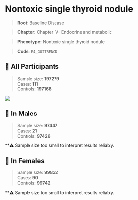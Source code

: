 # Nontoxic single thyroid nodule

> **Root:** Baseline Disease  

> **Chapter:** Chapter IV- Endocrine and metabolic  

> **Phenotype:** Nontoxic single thyroid nodule  

> **Code:** `E4_GOITRENOD`

## 🧪 All Participants  
> Sample size: **197279**  
> Cases: **111**  
> Controls: **197168**
<img src="/Disease/Figures/ALL/Baseline/E4_GOITRENOD.png"/>
<CsvTable src="/Disease/Data/ALL/Baseline/LG_E4_GOITRENOD.csv" label="🔍 View full results" />

## 👨 In Males  
> Sample size: **97447**  
> Cases: **21**  
> Controls: **97426**

**⚠️ Sample size too small to interpret results reliably.

## 👩 In Females  
> Sample size: **99832**  
> Cases: **90**  
> Controls: **99742**

**⚠️ Sample size too small to interpret results reliably.
